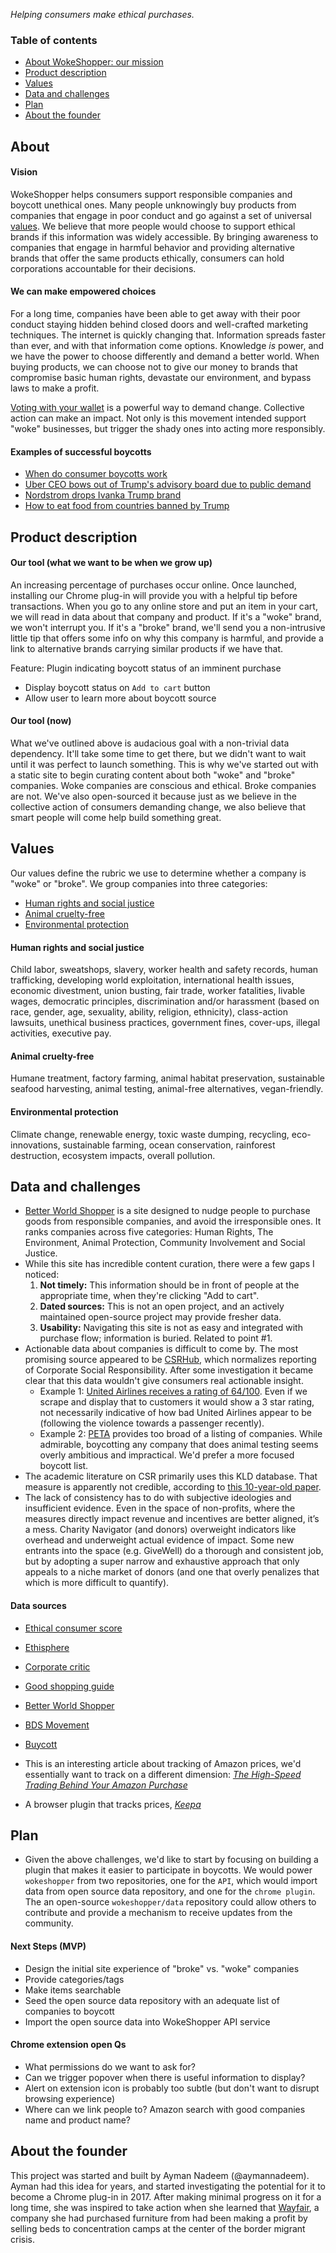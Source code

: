 _Helping consumers make ethical purchases._

### Table of contents
- [About WokeShopper: our mission](#about)
- [Product description](#product-description)
- [Values](#values)
- [Data and challenges](#data-and-challenges)
- [Plan](#plan)
- [About the founder](#founder)

## About

#### Vision

WokeShopper helps consumers support responsible companies and boycott unethical ones. Many people unknowingly buy products from companies that engage in poor conduct and go against a set of universal [values](#Values). We believe that more people would choose to support ethical brands if this information was widely accessible. By bringing awareness to companies that engage in harmful behavior and providing alternative brands that offer the same products ethically, consumers can hold corporations accountable for their decisions.

#### We can make empowered choices

For a long time, companies have been able to get away with their poor conduct staying hidden behind closed doors and well-crafted marketing techniques. The internet is quickly changing that. Information spreads faster than ever, and with that information come options. Knowledge _is_ power, and we have the power to choose differently and demand a better world. When buying products, we can choose not to give our money to brands that compromise basic human rights, devastate our environment, and bypass laws to make a profit.

[Voting with your wallet](https://en.wikipedia.org/wiki/Dollar_voting) is a powerful way to demand change. Collective action can make an impact. Not only is this movement intended support "woke" businesses, but trigger the shady ones into acting more responsibly.

#### Examples of successful boycotts

- [When do consumer boycotts work](http://www.nytimes.com/roomfordebate/2017/02/07/when-do-consumer-boycotts-work)
- [Uber CEO bows out of Trump's advisory board due to public demand](https://twitter.com/lsarsour/status/827319789534208000)
- [Nordstrom drops Ivanka Trump brand](https://www.nytimes.com/2017/02/02/business/nordstrom-ivanka-trump.html?ref=politics)
- [How to eat food from countries banned by Trump](http://www.laweekly.com/restaurants/heres-where-to-eat-food-from-the-7-countries-banned-by-trump-7882760)

## Product description

#### Our tool (what we want to be when we grow up)

An increasing percentage of purchases occur online. Once launched, installing our Chrome plug-in will provide you with a helpful tip before transactions. When you go to any online store and put an item in your cart, we will read in data about that company and product. If it's a "woke" brand, we won't interrupt you. If it's a "broke" brand, we'll send you a non-intrusive little tip that offers some info on why this company is harmful, and provide a link to alternative brands carrying similar products if we have that.

Feature: Plugin indicating boycott status of an imminent purchase
- Display boycott status on `Add to cart` button
- Allow user to learn more about boycott source

#### Our tool (now)

What we've outlined above is audacious goal with a non-trivial data dependency. It'll take some time to get there, but we didn't want to wait until it was perfect to launch something. This is why we've started out with a static site to begin curating content about both "woke" and "broke" companies. Woke companies are conscious and ethical. Broke companies are not. We've also open-sourced it because just as we believe in the collective action of consumers demanding change, we also believe that smart people will come help build something great.

## Values

Our values define the rubric we use to determine whether a company is "woke" or "broke". We group companies into three categories:
- [Human rights and social justice](#human-rights-and-social-justice)
- [Animal cruelty-free](#animal-cruelty-free)
- [Environmental protection](#environmental-protection)

#### Human rights and social justice

Child labor, sweatshops, slavery, worker health and safety records, human trafficking, developing world exploitation, international health issues, economic divestment, union busting, fair trade, worker fatalities, livable wages, democratic principles, discrimination and/or harassment (based on race, gender, age, sexuality, ability, religion, ethnicity), class-action lawsuits, unethical business practices, government fines, cover-ups, illegal activities, executive pay.

#### Animal cruelty-free

Humane treatment, factory farming, animal habitat preservation, sustainable seafood harvesting, animal testing, animal-free alternatives, vegan-friendly.

#### Environmental protection

Climate change, renewable energy, toxic waste dumping, recycling, eco-innovations, sustainable farming, ocean conservation, rainforest destruction, ecosystem impacts, overall pollution.

## Data and challenges

- [Better World Shopper](http://betterworldshopper.org/) is a site designed to nudge people to purchase goods from responsible companies, and avoid the irresponsible ones. It ranks companies across five categories: Human Rights, The Environment, Animal Protection, Community Involvement and Social Justice.
 - While this site has incredible content curation, there were a few gaps I noticed:
    1) **Not timely:** This information should be in front of people at the appropriate time, when they're clicking "Add to cart".
    2) **Dated sources:** This is not an open project, and an actively maintained open-source project may provide fresher data.
    3) **Usability:** Navigating this site is not as easy and integrated with purchase flow; information is buried. Related to point #1.
- Actionable data about companies is difficult to come by. The most promising source appeared to be [CSRHub](https://csrhub.com), which normalizes reporting of Corporate Social Responsibility. After some investigation it became clear that this data wouldn't give consumers real actionable insight.
   - Example 1: [United Airlines receives a rating of 64/100](https://www.csrhub.com/CSR_and_sustainability_information/UAL-Corporation/). Even if we scrape and display that to customers it would show a 3 star rating, not necessarily indicative of how bad United Airlines appear to be (following the violence towards a passenger recently).
   - Example 2: [PETA](https://www.peta.org/) provides too broad of a listing of companies. While admirable, boycotting any company that does animal testing seems overly ambitious and impractical. We'd prefer a more focused boycott list.
- The academic literature on CSR primarily uses this KLD database. That measure is apparently not credible, according to [this 10-year-old paper](http://faculty.haas.berkeley.edu/levine/papers/ChatterjiLevineToffel_060707%20WP.pdf).
- The lack of consistency has to do with subjective ideologies and insufficient evidence. Even in the space of non-profits, where the measures directly impact revenue and incentives are better aligned, it’s a mess. Charity Navigator (and donors) overweight indicators like overhead and underweight actual evidence of impact. Some new entrants into the space (e.g. GiveWell) do a thorough and consistent job, but by adopting a super narrow and exhaustive approach that only appeals to a niche market of donors (and one that overly penalizes that which is more difficult to quantify).

#### Data sources

- [Ethical consumer score](http://www.ethicalconsumer.org/shoppingethically/ourethicalratings.aspx)
- [Ethisphere](http://worldsmostethicalcompanies.ethisphere.com/scoring-methodology/)
- [Corporate critic](http://www.corporatecritic.org/)
- [Good shopping guide](http://www.thegoodshoppingguide.com/ethical-business-rating-tables-and-ethicality-audits/)
- [Better World Shopper](http://betterworldshopper.org/)
- [BDS Movement](https://bdsmovement.net)
- [Buycott](https://buycott.com)

- This is an interesting article about tracking of Amazon prices, we'd essentially want to track on a different dimension: [_The High-Speed Trading Behind Your Amazon Purchase_](https://www.wsj.com/articles/the-high-speed-trading-behind-your-amazon-purchase-1490532110)
- A browser plugin that tracks prices, [_Keepa_](https://keepa.com/#!)

## Plan

- Given the above challenges, we'd like to start by focusing on building a plugin that makes it easier to participate in boycotts. We would power `wokeshopper` from two repositories, one for the `API`, which would import data from open source data repository, and one for the `chrome plugin`. The an open-source `wokeshopper/data` repository could allow others to contribute and provide a mechanism to receive updates from the community.

#### Next Steps (MVP)

- Design the initial site experience of "broke" vs. "woke" companies
- Provide categories/tags
- Make items searchable
- Seed the open source data repository with an adequate list of companies to boycott
- Import the open source data into WokeShopper API service

#### Chrome extension open Qs

- What permissions do we want to ask for?
- Can we trigger popover when there is useful information to display?
- Alert on extension icon is probably too subtle (but don't want to disrupt browsing experience)
- Where can we link people to? Amazon search with good companies name and product name?

## About the founder

This project was started and built by Ayman Nadeem (@aymannadeem). Ayman had this idea for years, and started investigating the potential for it to become a Chrome plug-in in 2017. After making minimal progress on it for a long time, she was inspired to take action when she learned that [Wayfair](https://www.thenation.com/article/wayfair-workers-walk-out/), a company she had purchased furniture from had been making a profit by selling beds to concentration camps at the center of the border migrant crisis.
